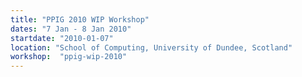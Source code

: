 ```yaml
---
title: "PPIG 2010 WIP Workshop"
dates: "7 Jan - 8 Jan 2010"
startdate: "2010-01-07"
location: "School of Computing, University of Dundee, Scotland"
workshop:  "ppig-wip-2010"
---
```

